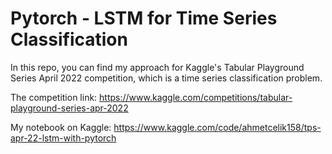 # Pytorch - LSTM for Time Series Classification

In this repo, you can find my approach for Kaggle's Tabular Playground Series April 2022 competition, which is a time series classification problem.

The competition link:
https://www.kaggle.com/competitions/tabular-playground-series-apr-2022

My notebook on Kaggle:
https://www.kaggle.com/code/ahmetcelik158/tps-apr-22-lstm-with-pytorch
